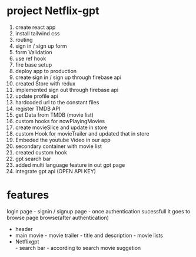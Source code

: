 # project Netflix-gpt
1. create react app
2. install tailwind css
3. routing 
4. sign in / sign up form
5. form Validation
6. use ref hook
7. fire base setup
8. deploy app to production
9. create sign in / sign up through firebase api
10. created Store with redux 
11. implemented sign out through firebase api
12. update profile api
13. hardcoded url to the constant files 
14. register TMDB API
15. get Data from TMDB (movie list)
16. custom hooks for nowPlayingMovies
17. create movieSlice and update in store
18. custom Hook for movieTrailer and updated that in store
19. Embeded the youtube Video in our app
20. secondary container with movie list
21. created custom hook
22. gpt search bar
23. added multi language feature in out gpt page
24. integrate gpt api (OPEN API KEY)







 # features
 login page
        - signin / signup page
        - once authentication sucessfull it goes to browse page
 browse(after authentication)
 - header
 - main movie
        - movie trailer
        - title and description 
        - movie lists
- Netflixgpt        
        - search bar
        - according to search movie suggetion   

        
